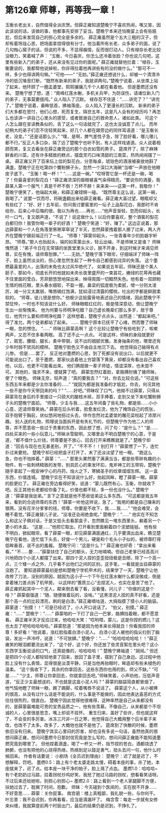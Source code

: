 # 第126章 师尊，再等我一章！
玉衡长老出关，自然值得全派庆贺。但薛正雍知道楚晚宁不喜欢热闹，嘴又笨，因此该说的话，该做的事，他都事先安排了妥当。楚晚宁本来还怕晚宴上会有些尴尬，但后来发现自己的担心完全是多余的。
薛正雍虽然是个五大三粗的汉子，但却有着玲珑心思，把场面拿捏得很有分寸。他当着所有长老、众多弟子的面，说了几句掏心窝子的话，但说的不多，不显得煽情，反而很打动人。只有禄存长老比较没眼力，笑着喊了声：
“玉衡，今日喜庆，你怎么还冷着张脸？你也说几句吧，这里有些新入门的弟子，还从来没有见过你的面呢。”
薛正雍就替他拦着：“禄存，玉衡要说的，我都帮他说掉啦，你非得拉着他再讲些有的没的做什么。”
“那可不一样，多少也得讲两句嘛。”
“可他——”
“无妨。”薛正雍还想说什么，却被一个清清冷冷的低沉嗓音打断，“既然有新来的弟子，我就讲两句。”楚晚宁说着，从坐席上站了起来，他环顾了一圈孟婆堂，熙熙攘攘几千个人都在看着他。
但是墨燃还没有来。
楚晚宁想了想，道：“南峰红莲水榭，多机关兵甲，为防误伤，请诸位新入门的弟子，无事莫要擅闯。”
众人陷入了沉默。
禄存忍不住道：“……讲完了？”
“讲完了。”
楚晚宁说着，垂眸低首，拂袖落座。
众人陷入了更漫长的沉默。
新来的弟子们大多都在思忖，他们心想，死而复生，隔世五年，这是凡人会有的经历吗？再怎么也该讲一讲自己心里头的感受，或者致谢自己的救命恩人，诸如此类。
可这个人怎么跟在宣读教条似的，丢了这么一句话就完了，这也太没诚意了点儿。
而年纪稍大的弟子们忍不住轻笑起来，好几个人都在跟旁边的同伴耳语道：“是玉衡长老，没变。”
“还是话那么少。”
“噗，是啊，脾气差性子急，除了脸好看，哪儿哪儿都不行。”反正人多口杂，隔了远了楚晚宁也听不到，有人这样戏谑道。众人说着相顾而笑，复又去看坐在薛正雍旁边的那个白衣如雪的男子。
筵席开了，除了麻辣鲜香的川菜，还有许多精致的糕点，摆盘灵巧口味清甜的江南菜，热热闹闹摆了一桌。
薛正雍又开了百来坛上佳的梨花白，分至每桌，琥珀色的酒液被豪放地斟了满盏，楚晚宁正在吃第四个蟹粉狮子头，忽然一个深口大海碗“当啷”一声放在他眼皮子底下。
“玉衡！喝一杯！”
“……这是一碗。”
“哎呀管它是一杯还是一碗，喝了！你最喜爱的梨花白！”薛正雍浓深的眉眼被喜气染得精亮，“要说你的酒量，我薛某人第一个服气！真是千杯不倒！万杯不醉！来来来——这第一杯，我敬你！”
楚晚宁便笑了，他端起大碗，和薛正雍铿锵一碰。
“既然尊主这么说，这第一碗，我喝了。”
说罢一饮而尽，将碗盏翻出来给薛正雍看。薛正雍大喜过望，眼眶却又有些红了：“好、好！五年前，你问我讨要窖里的一坛子上品梨花白，我那时不肯给你，后来心中后悔的很，我以为再也……再也……”他声音渐轻，忽而仰起头，长吁一口气，复又朗声道，“不说了！说这做什么！以后你要喜欢，整个酒窖的梨花白都归你！我管你喝一辈子的好酒！”
楚晚宁笑道：“好，赚了。”
这边正说着，那边薛蒙和一个人在角落里窸窸窣窣说了半天，忽然薛蒙拽着那人挪了过来，两人齐齐在楚晚宁跟前端正行了一礼。
“师尊！”薛蒙仰起头，一张青春年少的脸器宇轩昂。
“师尊。”那人也抬起头，端的如芙蕖出水，轻云出岫，不是师昧又是谁？
师昧愧然道：“弟子今日在无常镇的坐医堂里头义诊，脱不开身，到这时候才来谒见师尊，实在有愧，请师尊恕罪。”
“……无妨。”
楚晚宁落下眼帘，仔细端详了师昧一阵子，脸上虽然淡淡的，但心里忽然生起了一种令自己都感到诧异的失落。
这个墨燃最喜爱的人，出落的未免也太过风华绝代了。
如果说五年前，师昧还是个美人胚子，那如今，彻底长开的他就如未央长夜里盛开的一束昙花，嫩绿的花萼再也藏不住里面的莹白，芳菲颤悠悠地探出来，映得周围一切黯然失色。他有着一双顾盼生情的桃花眼，里头春水细软，不盈一握。鼻梁的弧度极为柔腻，增一分则太凌厉，减一分又太羸弱，嘴唇嫣红饱满，犹如浸过清露的樱桃，吐出的字都是鲜甜柔软的。
“师尊，徒儿很是想你。”
他极少这般露骨地表述自己的情绪，因此楚晚宁不禁怔忡，一时也不知该说什么好。
师昧眼眶红红的，极是情深意动，倒让楚晚宁生出一丝惭愧来。
他为何要与师明净吃醋？自己虚长晚辈们那么多岁，居于尊位，他凭什么要和师明净吃醋？
这样想着，楚晚宁点点头，淡然道：“都起来吧。”
得了准允，两个徒弟都站了起来。
……
楚晚宁原本已抚平了心绪，然而瞥了师昧一眼，忽的愣住。
“……”
师昧比薛蒙高啊？
这个比较让楚晚宁有些呛到了，咳嗽两声，又忍不住多看两眼。
高了还不止一点点。
可是这样，师昧的身段就更好了，肩宽，腰细，腿长，柔中带钢，说不出的细腻优雅。发身抽条的他，哪里还有少年时弱不禁风的模样。
楚晚宁脸色又不由自主地沉下去。
他觉得自己输得有点儿惨。
但是……罢了。
反正他对墨燃的心思，到了死都没有说出口，以后就更不可能说出口了。至于墨燃，那家伙追着他上穷碧落下黄泉，却都没有看出自己喜欢他，以后，也更不可能看出来。
他们俩就做一辈子师徒，情谊深厚，也未尝不可。
其他的，强求不来，便就算了吧。
薛蒙忽然红着脸，拿胳膊肘捅了捅师昧，使了个眼色。
师昧无奈，轻声道：“真的要我去？”
“对，你去比较合适。”
“可这些东西五年来都是少主你准备的……”
“就因为都是我准备的才尴尬，你去，何况其他一些不是你今天带回来的吗？”
“……好吧。”师昧叹了口气，他拗不过薛蒙，只得从薛蒙背在身后的手里接过一只硕大的酸枝木椟，双手捧着，走到又坐下来吃蟹粉狮子头的楚晚宁面前。
“师尊，少主与我……这五年间备了些礼物，都是些……小小心意，还请师尊笑纳。”
薛蒙在后头听着，脸愈发红烫，他为了掩饰自己的慌张，双手抱臂于胸前，状似悠闲地扭过头去，佯作忽然对孟婆堂的雕花梁柱起了浓厚兴趣。
别人送的礼物，照理说当面拆开是有失礼节的，但楚晚宁作为他二人的师尊，并不愿意收一些过于贵重的东西，因此想了想，问了句：“是什么？”
“是……四处买来的一些小玩意儿。”师昧冰雪聪明，又哪里会不明白楚晚宁的心意，于是道，“都不值什么价钱，师尊要是不放心，回去打开来瞧瞧就是了。”
楚晚宁却道：“回去与现在也无甚差别，开了。”
“不不不！！别打开！”薛蒙愣了一下，连忙扑过来要抢。
楚晚宁却已经把盒子打开了，末了还淡淡望了他一眼。
“跑这么急，你也不怕摔着。”
薛蒙：“……”
那里头果然塞了满满当当，都是些零碎有趣的小物件，有一些刺绣精致的发带，别具匠心的束发环扣，鬼斧神工的玉带钩，楚晚宁随手拿起了一瓶安神宁心的丹药，烛火之下，寒鳞圣手的纹章熠熠生辉。
这一盒东西，价值连城。
楚晚宁实在不知该说什么好，抬起凤眸，瞪了薛蒙一眼。薛蒙的脸更红了。
薛正雍在旁边看得好笑，说道：“蒙儿既然有心，玉衡，你就收下吧。反正其他长老都给你备了礼，价值也都不轻，多一份也没什么。”
楚晚宁道：“薛蒙是我徒弟。”
言下之意就是他不愿收徒弟这么多东西。
“可这都是我五年来，看到的合适师尊的东西！”薛蒙一听他这样说，急了，“我用的都是自己赚来的银两，没有花半分爹爹的钱，师尊，你要是不收下，我……我……”
“他会难受，会睡不着觉。”薛正雍替儿子说，“没准还会闹绝食呢。”
楚晚宁：“……”
他实在不知怎么和这父子俩对话，于是又低头去看那盒子，忽然瞧见一堆东西里头，躺着另一个更小的木盒。
“这是……”他把它取出，打开看到里面躺着四个泥塑娃娃。
他有些不明白，掀起眼帘，看了薛蒙一眼，却见薛蒙满面通红，几乎要滴出血来，瞧见楚晚宁在看他，连忙低下头去，好俊一个男儿，硬是和个毛头小子似的，被师尊盯得低眸垂首，说不出的羞赧。
楚晚宁问：“这是什么？”
薛正雍也好奇：“拿出来看看。”
“不……要……”薛蒙扶住了自己的额头，无力地喃喃。但自己老爹已经高高兴兴地把四个小泥人都摆了出来。那四个泥人捏的歪歪扭扭极是丑陋，除了一个高一点，三个矮一点之外，几乎看不出他们之间的区别。这手笔，一看就是出自薛蒙的没跑了。
要知道薛蒙最初是想和楚晚宁学机甲术的，结果学了一天，楚晚宁让他改修了刀法，没别的原因，就因为这小子一个下午在红莲水榭什么都没做成，倒是拿着锉刀差点拆了机甲房。
以这样的“蕙质兰心”去捏泥人，也实在是苦了他了。
薛正雍抓起其中一个泥人，颠来倒去看了看，没看懂，问儿子：“你做的这是个啥？”
薛蒙倔强道：“随、随便做着玩的，没啥。”
“这黑漆泥人捏的真不好看，还是那个高一点的比较漂亮，刷的是白漆。”薛正雍嘀咕道，大拇指摸了摸小人的脑袋。
薛蒙道：“别摸！！”
可是已经迟了，小人开口说话了。
“伯父，别摸。”
薛正雍：“……”
楚晚宁：“……”
薛蒙啪的一下打了自己一巴掌，胳膊挡着眼，都不愿意看。
薛正雍半天才反应过来，他哈哈大笑：“哎哟喂，蒙儿，这是你捏的燃儿？这也太丑了吧哈哈哈哈哈。”
薛蒙怒道：“那是因为他本来长得就丑！你看我捏的师尊！多好看！”他说着，涨红脸指着白漆小泥人。
白漆小泥人被他的指尖扫到了脑袋，发出一声冷哼，说道：“不可放肆。”
楚晚宁：“……”
“哈哈哈哈哈哈！！”薛正雍笑的眼泪都要流出来了，“这个好，这个好，你还放了些灵音絮在里头吧？这小东西学玉衡说话的口气，还真挺像的，哈哈哈哈！”
楚晚宁拂袖道：“胡闹。”
但还是把四个小泥人都轻轻地拿了回来，放回了盒子里，摆到了自己身边。这过程中他脸上没有什么表情，显得很是淡漠平静，只是当他再抬眼时，眸底却有些未褪色的温柔。
“这个我收下了，其余的你拿回去，这些东西你也用的到，师父不缺。”
“可是……”
“少主，师尊让你拿回去，你就拿回去吧。”师昧笑着，小声劝他，压低声音道，“反正少主最想送的，不也就是这盒小泥人吗？”
薛蒙的脑袋简直都冒烟了，他气恼地瞪了师昧一眼，踢了踢脚，咬着嘴唇不说话了。
薛蒙这个人，从小被捧的很高，从没有过什么话是不能说的，什么事是不能做的，因此他表达喜恶的方式往往很热烈，很直白。
楚晚宁因此觉得他很难得，这种率然是自己从来都没有的，是薛蒙最难能可贵的宝贵品质之一，他有些羡慕。不像自己，从来都是个不坦诚的人，心里很是思念，嘴上却说不挂怀。
重生归来，虽好了些许，但也就这样了，不会变的多厉害。冰冻三尺非一日之寒，他觉得自己大概用整个后半辈子来改，也改不了太多。改多了，大概他也就不是他了。
筵席到了快散的时候，墨燃依旧没有归来。
楚晚宁其实心里闷的厉害，却也没有多说一句话，虽然他真的很想问薛正雍，想问问墨燃今日那封信究竟是怎么写的，想问问薛正雍能不能知道墨燃究竟到哪里了。
但他捏着酒盏，喝了一杯又一杯，指节捏的苍白，酒都烧透了肺腑，也没有把他的心烧得热络，热络到足以鼓足勇气，扭头去问一句，他什么时候回来。
作者有话要说：
小剧场《全员迟到理由》：
楚晚宁：迟了就是迟了，不想解释，罚吧。
墨燃0.5：路上有个老太婆走路太慢，碍着本座的事，杀了她，本座就来了，迟了点。给本座一块干净的帕子，脸上溅了点血。
墨燃1.0：哈哈哈~有个老奶奶过马路，拄着拐杖炒鸡好笑，我抢了她过马路的拐杖，想看看笑话呀。不过后来还给她啦，别担心别担心~
墨燃2.0：路上看到一个老人家腿脚不方便，扶她过去了，耽搁了时间，抱歉。
师昧：今天碰到个医闹的，实在脱不开身……不好意思……
薛蒙：关你屁事。
南宫驷：楼上真粗鄙，我礼貌一些，与你何干。
叶忘昔：我不会迟到，你再看看，应当是滴漏坏了。
梅含雪：每走一步就有女修来纠缠，我就算提前两个时辰出门，最后的结果仍是迟到，不挣扎了。

